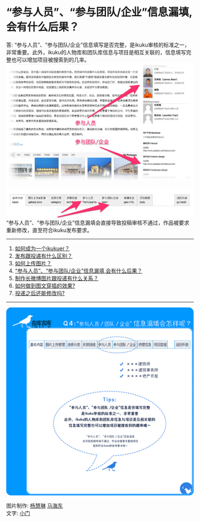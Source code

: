 # “参与人员”、“参与团队/企业”信息漏填,会有什么后果？



答: “参与人员”、“参与团队/企业”信息填写是否完整，是ikuku审核的标准之一，非常重要。此外，ikuku的人物库和团队库信息与项目是相互关联的，信息填写完整也可以增加项目被搜索到的几率。
![参与人员及团队](images/person_team.jpg)



![参与人员及团队按钮](images/person_team02.jpg)
“参与人员”、“参与团队/企业”信息漏填会直接导致投稿审核不通过，作品被要求重新修改，直至符合ikuku发布要求。


------


1. [如何成为一个ikukuer？](101-0.md)
1. [发布跟投递有什么区别？](101-1.md)
1. [如何上传图片？](101-2.md)
1. [“参与人员”、“参与团队/企业”信息漏填,会有什么后果？](101-3.md)
1. [制作长微博图片跟投递有什么关系？](101-4.md) 
1. [如何做到图文穿插的效果?](101-5.md)
1. [投递之后还能修改吗?](101-6.md)

------

![02](images/101/06.jpg)

图片制作: [杨慧琳](http://www.ikuku.cn/name/9675) [马海东](http://www.ikuku.cn/user/1510)   
文字: [小门](http://www.ikuku.cn/user/xiaomen) 